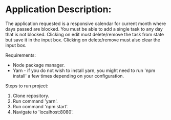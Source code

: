 # Application Description:
The application requested is a responsive calendar for current month where days passed are blocked.
You must be able to add a single task to any day that is not blocked.
Clicking on edit must delete/remove the task from state but save it in the input box.
Clicking on delete/remove must also clear the input box.

Requirements:
* Node package manager.
* Yarn - if you do not wish to install yarn, you might need to run 'npm install' a few times depending on your configuration.

Steps to run project:

1) Clone repository.
2) Run command 'yarn'.
3) Run command 'npm start'.
4) Navigate to 'localhost:8080'.
